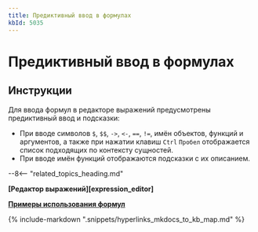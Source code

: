 ```yaml
---
title: Предиктивный ввод в формулах
kbId: 5035
---
```


# Предиктивный ввод в формулах

## Инструкции

Для ввода формул в редакторе выражений предусмотрены предиктивный ввод и подсказки:

- При вводе символов `$`, `$$`, `->`, `<-`, `==`, `!=`, имён объектов, функций и аргументов, а также при нажатии клавиш `Ctrl` `Пробел` отображается список подходящих по контексту сущностей.
- При вводе имён функций отображаются подсказки с их описанием.

--8<-- "related_topics_heading.md"

**[Редактор выражений][expression_editor]**

**[Примеры использования формул](https://kb.comindware.ru/category\.php\?id=880)**



{% include-markdown ".snippets/hyperlinks_mkdocs_to_kb_map.md" %}
